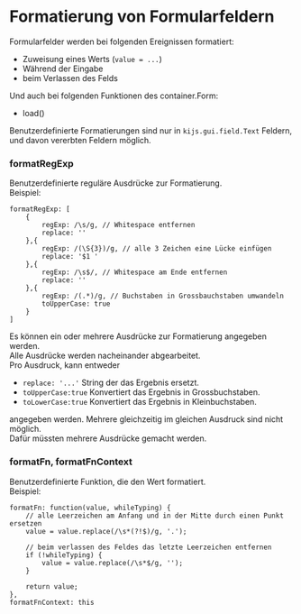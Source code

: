 Formatierung von Formularfeldern
===============================

Formularfelder werden bei folgenden Ereignissen formatiert:
- Zuweisung eines Werts (```value = ...```)
- Während der Eingabe
- beim Verlassen des Felds

Und auch bei folgenden Funktionen des container.Form:
- load()

Benutzerdefinierte Formatierungen sind nur in ```kijs.gui.field.Text``` Feldern, 
und davon vererbten Feldern möglich.  

### formatRegExp
Benutzerdefinierte reguläre Ausdrücke zur Formatierung.  
Beispiel:  

    formatRegExp: [
        { 
            regExp: /\s/g, // Whitespace entfernen
            replace: ''
        },{ 
            regExp: /(\S{3})/g, // alle 3 Zeichen eine Lücke einfügen
            replace: '$1 '
        },{ 
            regExp: /\s$/, // Whitespace am Ende entfernen
            replace: ''
        },{ 
            regExp: /(.*)/g, // Buchstaben in Grossbauchstaben umwandeln
            toUpperCase: true
        }
    ]

Es können ein oder mehrere Ausdrücke zur Formatierung angegeben werden.  
Alle Ausdrücke werden nacheinander abgearbeitet.  
Pro Ausdruck, kann entweder 
 - ```replace: '...'``` String der das Ergebnis ersetzt.
 - ```toUpperCase:true``` Konvertiert das Ergebnis in Grossbuchstaben.
 - ```toLowerCase:true``` Konvertiert das Ergebnis in Kleinbuchstaben.

angegeben werden. Mehrere gleichzeitig im gleichen Ausdruck sind nicht möglich.  
Dafür müssten mehrere Ausdrücke gemacht werden.  

### formatFn, formatFnContext
Benutzerdefinierte Funktion, die den Wert formatiert.  
Beispiel:  

    formatFn: function(value, whileTyping) {
        // alle Leerzeichen am Anfang und in der Mitte durch einen Punkt ersetzen
        value = value.replace(/\s*(?!$)/g, '.');

        // beim verlassen des Feldes das letzte Leerzeichen entfernen
        if (!whileTyping) {
            value = value.replace(/\s*$/g, '');
        }

        return value;
    },
    formatFnContext: this

